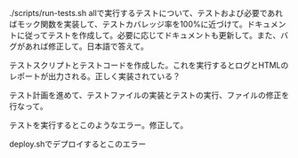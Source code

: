 ./scripts/run-tests.sh allで実行するテストについて、テストおよび必要であればモック関数を実装して、テストカバレッジ率を100%に近づけて。ドキュメントに従ってテストを作成して。必要に応じてドキュメントも更新して。また、バグがあれば修正して。日本語で答えて。

テストスクリプトとテストコードを作成した。これを実行するとログとHTMLのレポートが出力される。正しく実装されている？

テスト計画を進めて、テストファイルの実装とテストの実行、ファイルの修正を行なって。

テストを実行するとこのようなエラー。修正して。

deploy.shでデプロイするとこのエラー
